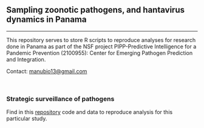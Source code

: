 ## Sampling zoonotic pathogens, and hantavirus dynamics in Panama

<hr>

This repository serves to store R scripts to reproduce analyses for research done in Panama as part of the NSF project PIPP-Predictive Intelligence for a Pandemic Prevention (2100955): Center for Emerging Pathogen Prediction and Integration.

Contact: manubio13@gmail.com

<br>

### Strategic surveillance of pathogens

Find in this <a href="https://github.com/marlonecobos/Hanta_PAN_suitability/tree/main/Sampling_pathogens" target="_blank">repository</a>   code and data to reproduce analysis for this particular study.

